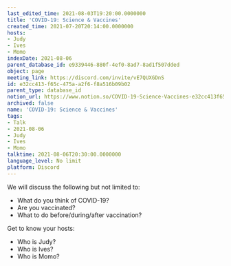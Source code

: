 ```yaml
---
last_edited_time: 2021-08-03T19:20:00.0000000
title: 'COVID-19: Science & Vaccines'
created_time: 2021-07-20T20:14:00.0000000
hosts:
- Judy
- Ives
- Momo
indexDate: 2021-08-06
parent_database_id: e9339446-880f-4ef0-8ad7-8ad1f507dded
object: page
meeting_link: https://discord.com/invite/vE7QUXGDnS
id: e32cc413-f65c-475a-a2f6-f8a516b09b02
parent_type: database_id
notion_url: https://www.notion.so/COVID-19-Science-Vaccines-e32cc413f65c475aa2f6f8a516b09b02
archived: false
name: 'COVID-19: Science & Vaccines'
tags:
- Talk
- 2021-08-06
- Judy
- Ives
- Momo
talktime: 2021-08-06T20:30:00.0000000
language_level: No limit
platform: Discord
---
```



We will discuss the following but not limited to:
   - What do you think of COVID-19?
   - Are you vaccinated?
   - What to do before/during/after vaccination?

Get to know your hosts:
   - Who is Judy?
   - Who is Ives?
   - Who is Momo?



